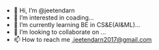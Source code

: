 - 👋 Hi, I’m @jeetendarn
- 👀 I’m interested in coading...
- 🌱 I’m currently learning BE in CS&E(AI&ML)...
- 💞️ I’m looking to collaborate on ...
- 📫 How to reach me .jeetendarn2017@gmail.com

<!---
jeetendarn/jeetendarn is a ✨ special ✨ repository because its `README.md` (this file) appears on your GitHub profile.
You can click the Preview link to take a look at your changes.
--->
